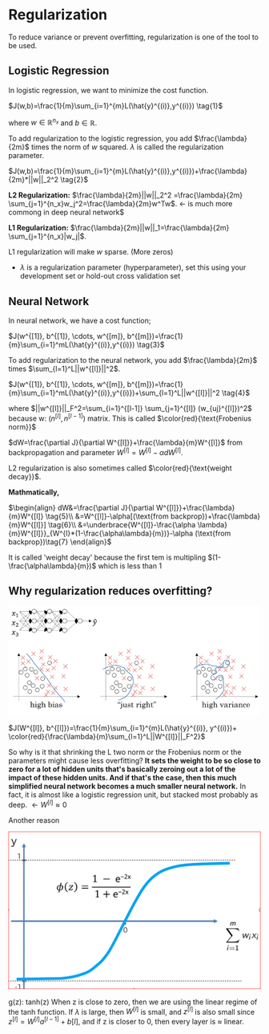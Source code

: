 # Regularization

To reduce variance or prevent overfitting, regularization is one of the tool to be used.

## Logistic Regression

In logistic regression, we want to minimize the cost function.

$J(w,b)=\frac{1}{m}\sum_{i=1}^{m}L(\hat{y}^{(i)},y^{(i)}) \tag{1}$

where $w \in \mathbb{R}^{n_x}$ and $b\in \mathbb{R}$.

To add regularization to the logistic regression, you add $\frac{\lambda}{2m}$ times the norm of $w$ squared. $\lambda$ is called the regularization parameter.

$J(w,b)=\frac{1}{m}\sum_{i=1}^{m}L(\hat{y}^{(i)},y^{(i)})+\frac{\lambda}{2m}*||w||_2^2 \tag{2}$

**L2 Regularization:** $\frac{\lambda}{2m}||w||_2^2 =\frac{\lambda}{2m} \sum_{j=1}^{n_x}w_j^2=\frac{\lambda}{2m}w^Tw$. $\leftarrow$ is much more commong in deep neural network$

**L1 Regularization:** $\frac{\lambda}{2m}||w||_1=\frac{\lambda}{2m} \sum_{j=1}^{n_x}|w_j|$.

L1 regularization will make $w$ sparse. (More zeros)

* $\lambda$ is a regularization parameter (hyperparameter), set this using your development set or hold-out cross validation set

## Neural Network

In neural network, we have a cost function;

$J(w^{[1]}, b^{[1]}, \cdots, w^{[m]}, b^{[m]})=\frac{1}{m}\sum_{i=1}^mL(\hat{y}^{(i)},y^{(i)}) \tag{3}$

To add regularization to the neural network, you add $\frac{\lambda}{2m}$ times $\sum_{l=1}^L||w^{[l]}||^2$.

$J(w^{[1]}, b^{[1]}, \cdots, w^{[m]}, b^{[m]})=\frac{1}{m}\sum_{i=1}^mL(\hat{y}^{(i)},y^{(i)})+\sum_{l=1}^L||w^{[l]}||^2 \tag{4}$

where $||w^{[l]}||_F^2=\sum_{i=1}^{[l-1]} \sum_{j=1}^{[l]} (w_{uj}^{[l]})^2$ because w: $(n^{[l]}, n^{[l-1]})$ matrix. This is called $\color{red}{\text{Frobenius norm}}$

$dW=\frac{\partial J}{\partial W^{[l]}}+\frac{\lambda}{m}W^{[l]}$ from backpropagation and
parameter $W^{[l]}=W^{[l]}-\alpha dW^{[l]}$.

L2 regularization is also sometimes called $\color{red}{\text{weight decay}}$.

**Mathmatically,**

$\begin{align}
dW&=\frac{\partial J}{\partial W^{[l]}}+\frac{\lambda}{m}W^{[l]} \tag{5}\\
&=W^{[l]}-\alpha[(\text{from backprop})+\frac{\lambda}{m}W^{[l]}] \tag{6}\\
&=\underbrace{W^{[l]}-\frac{\alpha \lambda}{m}W^{[l]}}_{W^{l}*(1-\frac{\alpha\lambda}{m})}-\alpha (\text{from backprop})\tag{7}
\end{align}$

It is called 'weight decay' because the first tem is multipling $(1-\frac{\alpha\lambda}{m})$ which is less than $1$

## Why regularization reduces overfitting?

![](images/030-Regularization-0cf0d237.png)

$J(W^{[l]}, b^{[l]})=\frac{1}{m}\sum_{i=1}^{m}L(\hat{y}^{(i)}, y^{(i)})+ \color{red}{\frac{\lambda}{m}\sum_{l=1}^L||W^{[l]}||_F^2}$

So why is it that shrinking the L two norm or the Frobenius norm or the parameters might cause less overfitting?  **It sets the weight to be so close to zero for a lot of hidden units that's basically zeroing out a lot of the impact of these hidden units. And if that's the case, then this much simplified neural network becomes a much smaller neural network.** In fact, it is almost like a logistic regression unit, but stacked most probably as deep. $\leftarrow W^{[l]}\approx 0$


Another reason

![](images/030-Regularization-8035dd7a.png)

g(z): tanh(z)
When z is close to zero, then we are using the linear regime of the tanh function. If $\lambda$ is large, then $W^{[l]}$ is small, and $z^{[l]}$ is also small since $z^{[l]}=W^{[l]}a^{[l-1]}+b{[l]}$, and if z is closer to 0, then every layer is $\approx$ linear.
